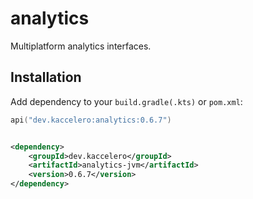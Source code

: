 # analytics

Multiplatform analytics interfaces.

## Installation

Add dependency to your `build.gradle(.kts)` or `pom.xml`:

```kotlin
api("dev.kaccelero:analytics:0.6.7")
```

```xml

<dependency>
    <groupId>dev.kaccelero</groupId>
    <artifactId>analytics-jvm</artifactId>
    <version>0.6.7</version>
</dependency>
```
